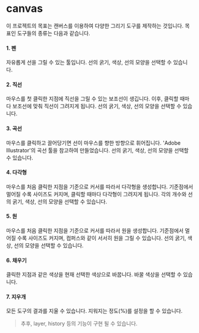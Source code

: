 # canvas
이 프로젝트의 목표는 캔버스를 이용하여 다양한 그리기 도구를 제작하는 것입니다.
목표인 도구들의 종류는 다음과 같습니다.

#### 1. 펜
자유롭게 선을 그릴 수 있는 툴입니다. 선의 굵기, 색상, 선의 모양을 선택할 수 있습니다. 

#### 2. 직선
마우스를 첫 클릭한 지점에 직선을 그릴 수 있는 보조선이 생깁니다. 이후, 클릭할 때마다 보조선에 맞춰 직선이 그려지게 됩니다.
선의 굵기, 색상, 선의 모양을 선택할 수 있습니다.

#### 3. 곡선
마우스를 클릭하고 끌어당기면 선이 마우스를 향한 방향으로 휘어집니다. 'Adobe Illustrator'의 곡선 툴을 참고하여 만들었습니다. 선의 굵기, 색상, 선의 모양을 선택할 수 있습니다.

#### 4. 다각형
마우스를 처음 클릭한 지점을 기준으로 커서를 따라서 다각형을 생성합니다. 기준점에서 멀어질 수록 사이즈도 커지며, 클릭할 때마다 다각형이 그려지게 됩니다. 각의 개수와 선의 굵기, 색상, 선의 모양을 선택할 수 있습니다.

#### 5. 원
마우스를 처음 클릭한 지점을 기준으로 커서를 따라서 원을 생성합니다. 기준점에서 멀어질 수록 사이즈도 커지며, 컴퍼스와 같이 서서히 원을 그릴 수 있습니다. 선의 굵기, 색상, 선의 모양을 선택할 수 있습니다.

#### 6. 채우기
클릭한 지점과 같은 색상을 현재 선택한 색상으로 바꿉니다. 바꿀 색상을 선택할 수 있습니다.

#### 7. 지우개
모든 도구의 결과를 지울 수 있습니다. 지워지는 정도(%)를 설정을 할 수 있습니다.


> 추후, layer, history 등의 기능이 구현 될 수 있습니다.
